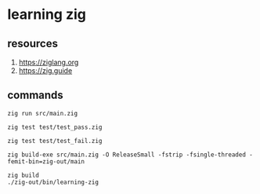 # learning zig

## resources

1. https://ziglang.org
2. https://zig.guide

## commands

```
zig run src/main.zig
```
```
zig test test/test_pass.zig
```
```
zig test test/test_fail.zig
```
```
zig build-exe src/main.zig -O ReleaseSmall -fstrip -fsingle-threaded -femit-bin=zig-out/main
```
```
zig build
./zig-out/bin/learning-zig
```
